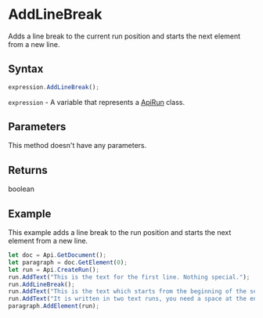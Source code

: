 # AddLineBreak

Adds a line break to the current run position and starts the next element from a new line.

## Syntax

```javascript
expression.AddLineBreak();
```

`expression` - A variable that represents a [ApiRun](../ApiRun.md) class.

## Parameters

This method doesn't have any parameters.

## Returns

boolean

## Example

This example adds a line break to the run position and starts the next element from a new line.

```javascript editor-docx
let doc = Api.GetDocument();
let paragraph = doc.GetElement(0);
let run = Api.CreateRun();
run.AddText("This is the text for the first line. Nothing special.");
run.AddLineBreak();
run.AddText("This is the text which starts from the beginning of the second line. ");
run.AddText("It is written in two text runs, you need a space at the end of the first run sentence to separate them.");
paragraph.AddElement(run);
```
